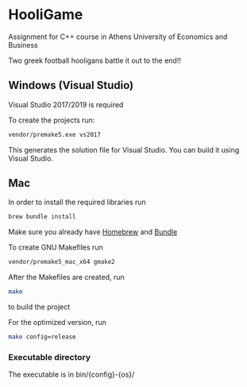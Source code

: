 # HooliGame
Assignment for C++ course in Athens University of Economics and Business

Two greek football hooligans battle it out to the end!!

## Windows (Visual Studio)

Visual Studio 2017/2019 is required

To create the projects run:

```bash
vendor/premake5.exe vs2017
```

This generates the solution file for Visual Studio. You can build it using Visual Studio.

## Mac

In order to install the required libraries run
```bash
brew bundle install
```
Make sure you already have [Homebrew](https://github.com/Homebrew/brew) and [Bundle](https://github.com/Homebrew/homebrew-bundle)

To create GNU Makefiles run
```bash
vendor/premake5_mac_x64 gmake2
```

After the Makefiles are created, run
```bash
make
```
to build the project
 
For the optimized version, run
```bash
make config=release
```

### Executable directory

The executable is in bin/{config}-{os}/
